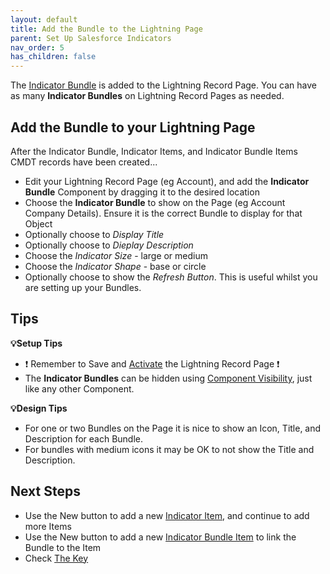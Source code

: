 ```yaml
---
layout: default
title: Add the Bundle to the Lightning Page
parent: Set Up Salesforce Indicators
nav_order: 5
has_children: false
---
```


The [Indicator Bundle](../indicator-bundle) is added to the Lightning Record Page. You can have as many **Indicator Bundles** on Lightning Record Pages as needed. 

## Add the Bundle to your Lightning Page

After the Indicator Bundle, Indicator Items, and Indicator Bundle Items CMDT records have been created...

* Edit your Lightning Record Page (eg Account), and add the **Indicator Bundle** Component by dragging it to the desired location
* Choose the **Indicator Bundle** to show on the Page (eg Account Company Details). Ensure it is the correct Bundle to display for that Object
* Optionally choose to *Display Title* 
* Optionally choose to *Dieplay Description*
* Choose the *Indicator Size* - large or medium
* Choose the *Indicator Shape* - base or circle
* Optionally choose to show the *Refresh Button*. This is useful whilst you are setting up your Bundles.


## Tips

**💡Setup Tips**
* :exclamation: Remember to Save and [Activate](https://help.salesforce.com/s/articleView?id=sf.lightning_app_builder_customize_lex_pages_activate.htm&type=5) the Lightning Record Page :exclamation:
* The **Indicator Bundles** can be hidden using [Component Visibility](https://help.salesforce.com/s/articleView?id=sf.lightning_page_components_visibility.htm&type=5), just like any other Component.

**💡Design Tips**
* For one or two Bundles on the Page it is nice to show an Icon, Title, and Description for each Bundle. 
* For bundles with medium icons it may be OK to not show the Title and Description. 

## Next Steps

* Use the New button to add a new [Indicator Item](../indicator-item), and continue to add more Items
* Use the New button to add a new [Indicator Bundle Item](../indicator-bundle-item) to link the Bundle to the Item
* Check [The Key](../components/the-key)
